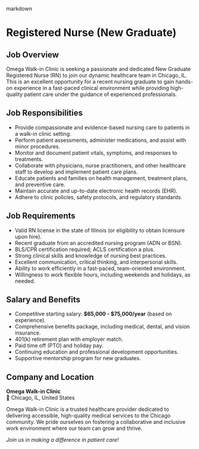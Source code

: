 markdown
# **Registered Nurse (New Graduate)**  

## **Job Overview**  
Omega Walk-in Clinic is seeking a passionate and dedicated New Graduate Registered Nurse (RN) to join our dynamic healthcare team in Chicago, IL. This is an excellent opportunity for a recent nursing graduate to gain hands-on experience in a fast-paced clinical environment while providing high-quality patient care under the guidance of experienced professionals.  

## **Job Responsibilities**  
- Provide compassionate and evidence-based nursing care to patients in a walk-in clinic setting.  
- Perform patient assessments, administer medications, and assist with minor procedures.  
- Monitor and document patient vitals, symptoms, and responses to treatments.  
- Collaborate with physicians, nurse practitioners, and other healthcare staff to develop and implement patient care plans.  
- Educate patients and families on health management, treatment plans, and preventive care.  
- Maintain accurate and up-to-date electronic health records (EHR).  
- Adhere to clinic policies, safety protocols, and regulatory standards.  

## **Job Requirements**  
- Valid RN license in the state of Illinois (or eligibility to obtain licensure upon hire).  
- Recent graduate from an accredited nursing program (ADN or BSN).  
- BLS/CPR certification required; ACLS certification a plus.  
- Strong clinical skills and knowledge of nursing best practices.  
- Excellent communication, critical thinking, and interpersonal skills.  
- Ability to work efficiently in a fast-paced, team-oriented environment.  
- Willingness to work flexible hours, including weekends and holidays, as needed.  

## **Salary and Benefits**  
- Competitive starting salary: **$65,000 - $75,000/year** (based on experience).  
- Comprehensive benefits package, including medical, dental, and vision insurance.  
- 401(k) retirement plan with employer match.  
- Paid time off (PTO) and holiday pay.  
- Continuing education and professional development opportunities.  
- Supportive mentorship program for new graduates.  

## **Company and Location**  
**Omega Walk-in Clinic**  
📍 Chicago, IL, United States  

Omega Walk-in Clinic is a trusted healthcare provider dedicated to delivering accessible, high-quality medical services to the Chicago community. We pride ourselves on fostering a collaborative and inclusive work environment where our team can grow and thrive.  

*Join us in making a difference in patient care!*